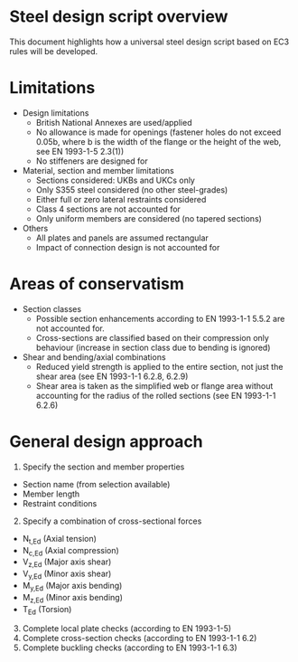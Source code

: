 # Steel design script overview
This document highlights how a universal steel design script based on EC3 rules will be developed.

# Limitations
* Design limitations
  * British National Annexes are used/applied
  * No allowance is made for openings (fastener holes do not exceed 0.05b, where b is the width of the flange or the height of the web, see EN 1993-1-5 2.3(1))
  * No stiffeners are designed for
* Material, section and member limitations
  * Sections considered: UKBs and UKCs only
  * Only S355 steel considered (no other steel-grades)
  * Either full or zero lateral restraints considered
  * Class 4 sections are not accounted for
  * Only uniform members are considered (no tapered sections)
* Others
  * All plates and panels are assumed rectangular
  * Impact of connection design is not accounted for

# Areas of conservatism
* Section classes
  * Possible section enhancements according to EN 1993-1-1 5.5.2 are not accounted for.
  * Cross-sections are classified based on their compression only behaviour (increase in section class due to bending is ignored)
* Shear and bending/axial combinations
  * Reduced yield strength is applied to the entire section, not just the shear area (see EN 1993-1-1 6.2.8, 6.2.9)
  * Shear area is taken as the simplified web or flange area without accounting for the radius of the rolled sections (see EN 1993-1-1 6.2.6)

# General design approach
1. Specify the section and member properties
 * Section name (from selection available)
 * Member length
 * Restraint conditions

2. Specify a combination of cross-sectional forces
 * N<sub>t,Ed</sub> (Axial tension)
 * N<sub>c,Ed</sub> (Axial compression)
 * V<sub>z,Ed</sub> (Major axis shear)
 * V<sub>y,Ed</sub> (Minor axis shear)
 * M<sub>y,Ed</sub> (Major axis bending)
 * M<sub>z,Ed</sub> (Minor axis bending)
 * T<sub>Ed</sub> (Torsion)

3. Complete local plate checks (according to EN 1993-1-5)
4. Complete cross-section checks (according to EN 1993-1-1 6.2)
5. Complete buckling checks (according to EN 1993-1-1 6.3)
